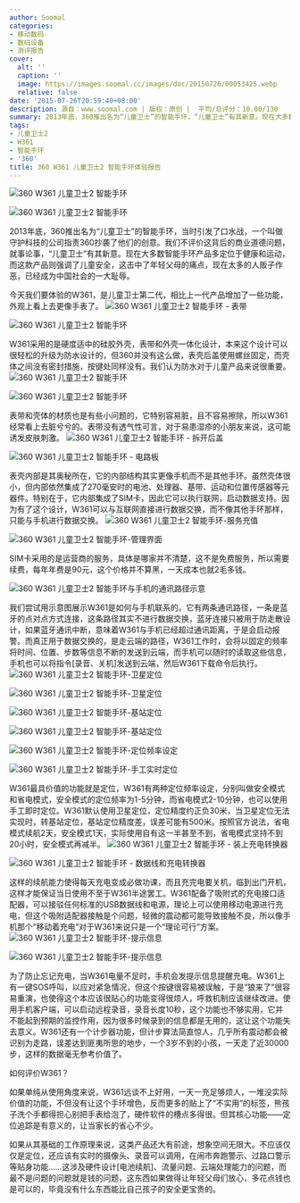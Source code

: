 ```yaml
---
author: Soomal
categories:
- 移动数码
- 数码设备
- 测评报告
cover:
  alt: ''
  caption: ''
  image: https://images.soomal.cc/images/doc/20150726/00053425.webp
  relative: false
date: '2015-07-26T20:59:40+08:00'
description: 源自：www.soomal.com | 版权：原创 |  平均/总评分：10.00/130
summary: 2013年底，360推出名为“儿童卫士”的智能手环，“儿童卫士”有其新意。现在大多数智能手环产品多定位于健康和运动，而这款产品则强调了儿童安全，这击中了年轻父母的痛点，现在太多的人贩子作恶，已经成为中国社会的一大耻辱。
tags:
- 儿童卫士2
- W361
- 智能手环
- '360'
title: 360 W361 儿童卫士2 智能手环体验报告
---
```


![360 W361 儿童卫士2 智能手环](https://images.soomal.cc/images/doc/20150714/00053102_01.webp)



![360 W361 儿童卫士2 智能手环](https://images.soomal.cc/images/doc/20150714/00053107_01.webp)



2013年底，360推出名为“儿童卫士”的智能手环，当时引发了口水战，一个叫做守护科技的公司指责360抄袭了他们的创意。我们不评价这背后的商业道德问题，就事论事，“儿童卫士”有其新意。现在大多数智能手环产品多定位于健康和运动，而这款产品则强调了儿童安全，这击中了年轻父母的痛点，现在太多的人贩子作恶，已经成为中国社会的一大耻辱。

今天我们要体验的W361，是儿童卫士第二代，相比上一代产品增加了一些功能，外观上看上去更像手表了。
![360 W361 儿童卫士2 智能手环 - 表带](https://images.soomal.cc/images/doc/20150714/00053105_01.webp)




![360 W361 儿童卫士2 智能手环](https://images.soomal.cc/images/doc/20150714/00053106_01.webp)




W361采用的是硬度适中的硅胶外壳，表带和外壳一体化设计，本来这个设计可以很轻松的升级为防水设计的，但360并没有这么做，表壳后盖使用螺丝固定，而壳体之间没有密封措施，按键处同样没有。我们认为防水对于儿童产品来说很重要。
![360 W361 儿童卫士2 智能手环](https://images.soomal.cc/images/doc/20150726/00053411_01.webp)




![360 W361 儿童卫士2 智能手环](https://images.soomal.cc/images/doc/20150726/00053412_01.webp)




表带和壳体的材质也是有些小问题的，它特别容易脏，且不容易擦除，所以W361经常看上去脏兮兮的。表带没有透气性可言，对于易患湿疹的小朋友来说，这可能诱发皮肤刺激。
![360 W361 儿童卫士2 智能手环 - 拆开后盖](https://images.soomal.cc/images/doc/20150714/00053108_01.webp)




![360 W361 儿童卫士2 智能手环 - 电路板](https://images.soomal.cc/images/doc/20150714/00053110_01.webp)




表壳内部是其奥秘所在，它的内部结构其实更像手机而不是其他手环。虽然壳体很小，但内部依然集成了270毫安时的电池、处理器、基带、运动和位置传感器等元器件。特别在于，它内部集成了SIM卡，因此它可以执行联网，启动数据支持。因为有了这个设计，W361可以与互联网直接进行数据交换，而不像其他手环那样，只能与手机进行数据交换。
![360 W361 儿童卫士2 智能手环-服务充值](https://images.soomal.cc/images/doc/20150726/00053423_01.webp)




![360 W361 儿童卫士2 智能手环-管理界面](https://images.soomal.cc/images/doc/20150726/00053424_01.webp)




SIM卡采用的是运营商的服务，具体是哪家并不清楚，这不是免费服务，所以需要续费，每年年费是90元，这个价格并不算黑，一天成本也就2毛多钱。

![360 W361 儿童卫士2 智能手环与手机的通讯路径示意](https://images.soomal.cc/images/doc/20150726/00053413.webp)




我们尝试用示意图展示W361是如何与手机联系的。它有两条通讯路径，一条是蓝牙的点对点方式连接，这条路径其实不进行数据交换，蓝牙连接只被用于防走散设计，如果蓝牙通讯中断，意味着W361与手机已经超过通讯距离，于是会启动报警。而真正用于数据交换的，是走云端的路径，W361工作时，会将以固定的频率将时间、位置、步数等信息不断的发送到云端，而手机可以随时的读取这些信息，手机也可以将指令[录音、关机]发送到云端，然后W361下载命令后执行。
![360 W361 儿童卫士2 智能手环-卫星定位](https://images.soomal.cc/images/doc/20150726/00053415_01.webp)




![360 W361 儿童卫士2 智能手环-卫星定位](https://images.soomal.cc/images/doc/20150726/00053416_01.webp)




![360 W361 儿童卫士2 智能手环-基站定位](https://images.soomal.cc/images/doc/20150726/00053417_01.webp)




![360 W361 儿童卫士2 智能手环-基站定位](https://images.soomal.cc/images/doc/20150726/00053418_01.webp)




![360 W361 儿童卫士2 智能手环-定位频率设定](https://images.soomal.cc/images/doc/20150726/00053419_01.webp)




![360 W361 儿童卫士2 智能手环-手工实时定位](https://images.soomal.cc/images/doc/20150726/00053420_01.webp)




W361最具价值的功能就是定位，W361有两种定位频率设定，分别叫做安全模式和省电模式，安全模式的定位频率为1-5分钟，而省电模式2-10分钟，也可以使用手工即时定位。W361默认使用卫星定位，定位精度约正负30米，当卫星定位无法实现时，转基站定位，基站定位精度差，误差可能有500米。按照官方说法，省电模式续航2天，安全模式1天，实际使用自有这一半甚至不到，省电模式坚持不到20小时，安全模式再减半。
![360 W361 儿童卫士2 智能手环 - 装上充电转换器](https://images.soomal.cc/images/doc/20150714/00053112_01.webp)




![360 W361 儿童卫士2 智能手环 - 数据线和充电转换器](https://images.soomal.cc/images/doc/20150714/00053111_01.webp)




这样的续航能力使得每天充电变成必做功课，而且充完电要关机，临到出门开机，这样才能保证当日使用不至于W361半途罢工。W361配备了吸附式的充电接口适配器，可以接驳任何标准的USB数据线和电源，理论上可以使用移动电源进行充电，但这个吸附适配器接触是个问题，轻微的震动都可能导致接触不良，所以像手机那个“移动着充电”对于W361来说只是一个“理论可行”方案。
![360 W361 儿童卫士2 智能手环-提示信息](https://images.soomal.cc/images/doc/20150726/00053421_01.webp)




![360 W361 儿童卫士2 智能手环-提示信息](https://images.soomal.cc/images/doc/20150726/00053422_01.webp)




为了防止忘记充电，当W361电量不足时，手机会发提示信息提醒充电。W361上有一键SOS呼叫，以应对紧急情况，但这个按键很容易被误触，于是“狼来了”很容易重演，也使得这个本应该很贴心的功能变得很烦人，呼救机制应该继续改进。使用手机客户端，可以启动远程录音，录音长度10秒，这个功能也不够实用，它并不能起到预期的监控作用，因为很多时候录到的信息都是无用的，这让这个功能失去意义。W361还有一个计步器功能，但计步算法简直惊人，几乎所有震动都会被识别为走路，误差达到匪夷所思的地步，一个3岁不到的小孩，一天走了近30000步，这样的数据毫无参考价值了。

如何评价W361？

如果单纯从使用角度来说，W361远谈不上好用，一天一充足够烦人，一堆没实际价值的功能，不但没有让这个手环增色，反而更多的贴上了“不实用”的标签，熊孩子洗个手都得担心别把手表给泡了，硬件软件的槽点多得很。但其核心功能――定位追踪是有意义的，让当家长的省心不少。

如果从其基础的工作原理来说，这类产品还大有前途，想象空间无限大。不应该仅仅是定位，还应该有实时的摄像头、录音可以调用，在闹市奔跑警示、过路口警示等贴身功能……这涉及硬件设计[电池续航]、流量问题、云端处理能力的问题，而最不是问题的问题就是钱的问题，这东西如果做得让年轻父母们放心，多花点钱也是可以的，毕竟没有什么东西能比自己孩子的安全更宝贵的。